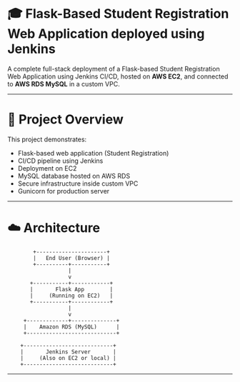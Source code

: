 
# 🎓 Flask-Based Student Registration Web Application deployed using Jenkins

A complete full-stack deployment of a Flask-based Student Registration Web Application using Jenkins CI/CD, hosted on **AWS EC2**, and connected to **AWS RDS MySQL** in a custom VPC.

---

# 🚀 Project Overview

This project demonstrates:

- Flask-based web application (Student Registration)
- CI/CD pipeline using Jenkins
- Deployment on EC2
- MySQL database hosted on AWS RDS
- Secure infrastructure inside custom VPC
- Gunicorn for production server

---

# ☁️ Architecture

            +----------------------+
            |   End User (Browser) |
            +----------+-----------+
                       |
                       v
           +-----------+------------+
           |       Flask App        |
           |     (Running on EC2)   |
           +-----------+------------+
                       |
                       v
         +-------------+--------------+
         |    Amazon RDS (MySQL)      |
         +----------------------------+

        +----------------------------+
        |       Jenkins Server       |
        |     (Also on EC2 or local) |
        +----------------------------+
---
